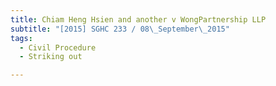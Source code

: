 ```yaml
---
title: Chiam Heng Hsien and another v WongPartnership LLP 
subtitle: "[2015] SGHC 233 / 08\_September\_2015"
tags:
  - Civil Procedure
  - Striking out

---
```


